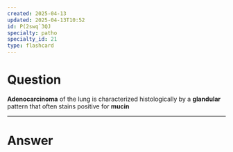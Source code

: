 ```yaml
---
created: 2025-04-13
updated: 2025-04-13T10:52
id: P(2swq`3QJ
specialty: patho
specialty_id: 21
type: flashcard
---
```


# Question
**Adenocarcinoma** of the lung is characterized histologically by a **glandular** pattern that often stains positive for **mucin**

---

# Answer
